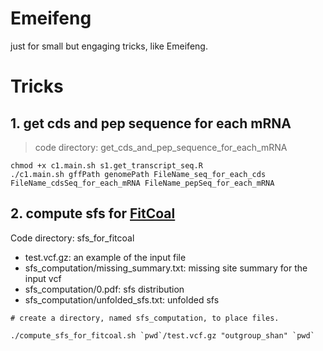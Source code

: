 # Emeifeng
just for small but engaging tricks, like Emeifeng.

# Tricks
## 1. get cds and pep sequence for each mRNA
> code directory: get_cds_and_pep_sequence_for_each_mRNA


```
chmod +x c1.main.sh s1.get_transcript_seq.R
./c1.main.sh gffPath genomePath FileName_seq_for_each_cds FileName_cdsSeq_for_each_mRNA FileName_pepSeq_for_each_mRNA
```
## 2. compute sfs for [FitCoal](https://www.science.org/doi/10.1126/science.abq7487)
Code directory: sfs_for_fitcoal

- test.vcf.gz: an example of the input file
- sfs_computation/missing_summary.txt: missing site summary for the input vcf
- sfs_computation/0.pdf: sfs distribution
- sfs_computation/unfolded_sfs.txt: unfolded sfs
  
```
# create a directory, named sfs_computation, to place files.

./compute_sfs_for_fitcoal.sh `pwd`/test.vcf.gz "outgroup_shan" `pwd`
```
